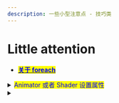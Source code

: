```yaml
---
description: 一些小型注意点 - 技巧类
---
```


# Little attention

* ****[<mark style="color:blue;">**关于 foreach**</mark>](https://learn.unity.com/tutorial/fixing-performance-problems-2019-3#60458aafedbc2a5b4345d2a3)<mark style="color:blue;">****</mark>

<details>

<summary><mark style="color:blue;">Animator 或者 Shader 设置属性</mark></summary>

将字符串转换为对应数值，否则每次unity调用都会帮你转换一次，如若调用频繁则会造成性能损耗。

```csharp
    int parameterId = Animator.StringToHash("Jump");
    anim.SetTrigger(parameterId);

    int propertyId = Shader.PropertyToID("_MainMap");
    material.SetTexture(propertyId, selectedTexture);

    int propertyId = Shader.PropertyToID("_MainColor");
    shader.SetGlobalColor(propertyId, selectableColor);
```

</details>

<details>

<summary></summary>



</details>







